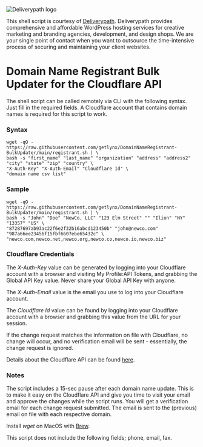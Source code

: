 
![Deliverypath logo](https://get.clevver.org/0d4f809eaebe476d4c17c04ee293cffb8a1467c0a6dc87a89e29a9f26618a12f.png)

This shell script is courtesy of [Deliverypath](https://deliverypath.com/). Deliverypath provides comprehensive and affordable WordPress hosting services for creative marketing and branding agencies, development, and design shops. We are your single point of contact when you want to outsource the time-intensive process of securing and maintaining your client websites.

# Domain Name Registrant Bulk Updater for the Cloudflare API

The shell script can be called remotely via CLI with the following syntax. Just fill in the required fields. A Cloudflare account that contains domain names is required for this script to work.

### Syntax

```
wget -qO - https://raw.githubusercontent.com/getlynx/DomainNameRegistrant-BulkUpdater/main/registrant.sh | \
bash -s "first_name" "last_name" "organization" "address" "address2" "city" "state" "zip" "country" \
"X-Auth-Key" "X-Auth-Email" "Cloudflare Id" \
"domain name csv list"
```

### Sample

```
wget -qO - https://raw.githubusercontent.com/getlynx/DomainNameRegistrant-BulkUpdater/main/registrant.sh | \
bash -s "John" "Doe" "NewCo, LLC" "123 Elm Street" "" "Ilion" "NY" "13357" "US" \
"87287697ab93ac22f6e2f32b16abcd123450b" "john@newco.com" "987a66ee23456f15fbf6607ebe65432c" \
"newco.com,newco.net,newco.org,newco.co,newco.io,newco.biz"
```

### Cloudflare Credentials

The *X-Auth-Key* value can be generated by logging into your Cloudflare account with a browser and visiting My Profile:API Tokens, and grabbing the Global API Key value. Never share your Global API Key with anyone.

The *X-Auth-Email* value is the email you use to log into your Cloudflare account.

The *Cloudflare Id* value can be found by logging into your Cloudflare account with a browser and grabbing this value from the URL for your session.

If the change request matches the information on file with Cloudflare, no change will occur, and no verification email will be sent - essentially, the change request is ignored.

Details about the Cloudflare API can be found [here](https://api.cloudflare.com/#registrar-domains-update-domain).

### Notes

The script includes a 15-sec pause after each domain name update. This is to make it easy on the Cloudflare API and give you time to visit your email and approve the changes while the script runs. You will get a verification email for each change request submitted. The email is sent to the (previous) email on file with each respective domain. 

Install *wget* on MacOS with [Brew](https://www.fossmint.com/install-and-use-wget-on-mac/).

This script does not include the following fields; phone, email, fax.
